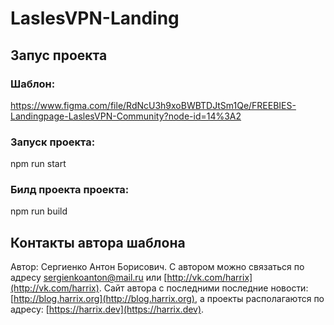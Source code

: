 # LaslesVPN-Landing

## Запус проекта
 
### Шаблон:
https://www.figma.com/file/RdNcU3h9xoBWBTDJtSm1Qe/FREEBIES-Landingpage-LaslesVPN-Community?node-id=14%3A2
### Запуск проекта:
npm run start
### Билд проекта проекта:
npm run build

## Контакты автора шаблона

Автор: Сергиенко Антон Борисович.
С автором можно связаться по адресу [sergienkoanton@mail.ru](mailto:sergienkoanton@mail.ru) или [http://vk.com/harrix](http://vk.com/harrix).
Сайт автора с последними последние новости: [http://blog.harrix.org](http://blog.harrix.org), а проекты располагаются по адресу: [https://harrix.dev](https://harrix.dev).
